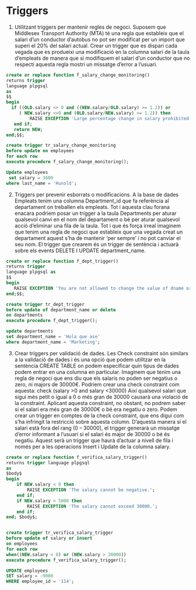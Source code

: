# Triggers


1. Utilitzant triggers per mantenir regles de negoci.
Suposem que Middlesex Transport Authority (MTA) té una regla que estableix que el salari d’un conductor d’autobus no pot ser modificat per un import que superi el 20% del salari actual. 
Crear un trigger que es dispari cada vegada que es produeixi una modificació en la columna salari de la taula d’empleats de manera que si modifiquem el salari d’un conductor que no respecti aquesta regla mostri un missatge d’error a l’usuari.

```sql
create or replace function f_salary_change_monitoring()
returns trigger
language plpgsql
as
$$
begin
  if ((OLD.salary <> 0 and ((NEW.salary/OLD.salary) >= 1.2)) or
     ( NEW.salary <>0 and (OLD.salary/NEW.salary) >= 1.2)) then
         RAISE EXCEPTION 'Large percentage change in salary prohibited.';
   end if;
   return NEW;
end;$$;

create trigger tr_salary_change_monitoring
before update on employees
for each row 
execute procedure f_salary_change_monitoring();

Update employees
 set salary = 3600
where last_name = 'Hunold';

```

2. Triggers per prevenir esborrats o modificacions.
A la base de dades Empleats tenim una columna Department_id que fa referència al departament on treballen els empleats. Tot i aquesta clau forana enacara podriem posar un trigger a la taula Departments per aturar qualsevol canvi en el nom del departament o bé per aturar qualsevol acció d’eliminar una fila de la taula. Tot i que és força irreal imaginem que tenim una regla de negoci que estableix que una vegada creat un departament aquest s’ha de mantenir ‘per sempre’ i no pot canviar el seu nom. El trigger que crearem és un trigger de sentència i actuarà sobre els events DELETE I UPDATE department_name.

```sql
create or replace function f_dept_trigger()
returns trigger
language plpgsql as
$$
begin
   RAISE EXCEPTION 'You are not allowed to change the value of dname or delete a dept row';
end;$$;

create trigger tr_dept_trigger
before update of department_name or delete 
on departments
execute procedure f_dept_trigger();

update departments
set department_name = 'Hola que ase'
where department_name = 'Marketing';

```

3. Crear triggers per validació de dades.
Les Check constraint són similars a la validació de dades i és una opció que podem utilitzar en la sentència CREATE TABLE on podem especificar quin tipus de dades podem entrar en una columna en particular. Imaginem que tenim una regla de negoci que ens diu que els salaris no poden ser negatius o zero, ni majors de 30000€. Podriem crear una check constraint com aquesta:
            check (salary >0 and salary <30000)
Així qualsevol salari que sigui més petit o igual a 0 o més gran de 30000 causarà una violació de la constraint. Aplicant aquesta constraint, no obstant, no podrem saber si el salari era més gran de 30000€ o bé era negatiu o zero.
Podem crear un trigger en comptes de la check constraint, que ens digui com s’ha infringit la restricció sobre aquesta column. D’aquesta manera si el salari està fora del rang (0 – 30000], el trigger generarà un missatge d’error informant a l’usuari si el salari és major de 30000 o bé és negatiu. 
Aquest serà un trigger que haurà d’actuar a nivell de fila i només per a les operacions Insert i Update de la columna salary.


```sql
create or replace function f_verifica_salary_trigger()
returns trigger language plpgsql
as
$body$
begin
	if NEW.salary < 0 then
		RAISE EXCEPTION 'The salary cannot be negative.';
    end if;
	if NEW.salary > 5000 then
		RAISE EXCEPTION 'The salary cannot exceed 30000.';
	end if;
end; $body$;


create trigger tr_verifica_salary_trigger
before update of salary or insert 
on employees
for each row
when((NEW.salary < 0) or (NEW.salary > 30000))
execute procedure f_verifica_salary_trigger();

UPDATE employees
SET salary = -9000
WHERE employee_id = '114';
```